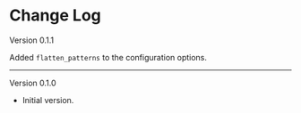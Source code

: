 # Change Log

Version 0.1.1

Added `flatten_patterns` to the configuration options.

---

Version 0.1.0

* Initial version.
